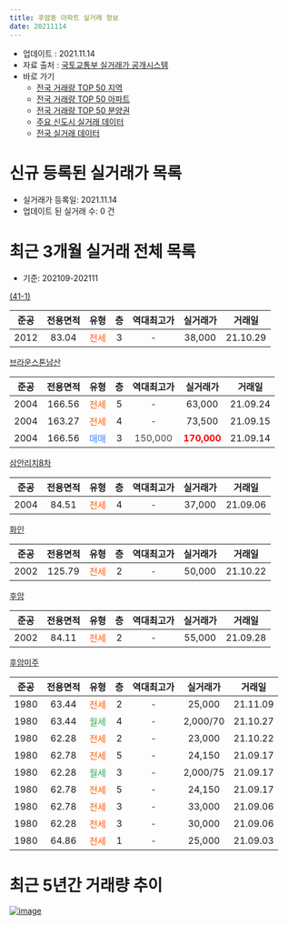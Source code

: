 ```yaml
---
title: 후암동 아파트 실거래 정보
date: 20211114
---
```


* 업데이트 : 2021.11.14
* 자료 출처 : [국토교통부 실거래가 공개시스템](http://rt.molit.go.kr)
* 바로 가기
    * [전국 거래량 TOP 50 지역](https://apt-info.github.io/apt-trade-info/tr)
    * [전국 거래량 TOP 50 아파트](https://apt-info.github.io/apt-trade-info/ta)
    * [전국 거래량 TOP 50 분양권](https://apt-info.github.io/apt-trade-info/tb)
    * [주요 신도시 실거래 데이터](https://apt-info.github.io/apt-trade-info/newtown)
    * [전국 실거래 데이터](https://apt-info.github.io/apt-trade-info/all)



<script async src="https://pagead2.googlesyndication.com/pagead/js/adsbygoogle.js"></script>
<!-- 기본광고 -->
<ins class="adsbygoogle"
     style="display:block"
     data-ad-client="ca-pub-1142216861245946"
     data-ad-slot="4805727019"
     data-ad-format="auto"
     data-full-width-responsive="true"></ins>
<script>
     (adsbygoogle = window.adsbygoogle || []).push({});
</script>


# 신규 등록된 실거래가 목록

* 실거래가 등록일: 2021.11.14
* 업데이트 된 실거래 수: 0 건




<script async src="https://pagead2.googlesyndication.com/pagead/js/adsbygoogle.js"></script>
<!-- 기본광고 -->
<ins class="adsbygoogle"
     style="display:block"
     data-ad-client="ca-pub-1142216861245946"
     data-ad-slot="4805727019"
     data-ad-format="auto"
     data-full-width-responsive="true"></ins>
<script>
     (adsbygoogle = window.adsbygoogle || []).push({});
</script>


# 최근 3개월 실거래 전체 목록
* 기준: 202109-202111


[(41-1)](https://search.naver.com/search.naver?query=%2841-1%29)

|준공|전용면적|유형|층|역대최고가|실거래가|거래일|
|:---:|:---:|:---:|:---:|:---:|:---:|:---:|
|2012|83.04|<span style="color:#FF5A00">전세</span>|3|<span style="color:#444444">-</span>|38,000|21.10.29|

[브라운스톤남산](https://search.naver.com/search.naver?query=%EB%B8%8C%EB%9D%BC%EC%9A%B4%EC%8A%A4%ED%86%A4%EB%82%A8%EC%82%B0)

|준공|전용면적|유형|층|역대최고가|실거래가|거래일|
|:---:|:---:|:---:|:---:|:---:|:---:|:---:|
|2004|166.56|<span style="color:#FF5A00">전세</span>|5|<span style="color:#444444">-</span>|63,000|21.09.24|
|2004|163.27|<span style="color:#FF5A00">전세</span>|4|<span style="color:#444444">-</span>|73,500|21.09.15|
|2004|166.56|<span style="color:#4285F3">매매</span>|3|<span style="color:#444444">150,000</span>|<b><span style="color:#FF0000">170,000</span></b>|21.09.14|

[삼안리치8차](https://search.naver.com/search.naver?query=%EC%82%BC%EC%95%88%EB%A6%AC%EC%B9%988%EC%B0%A8)

|준공|전용면적|유형|층|역대최고가|실거래가|거래일|
|:---:|:---:|:---:|:---:|:---:|:---:|:---:|
|2004|84.51|<span style="color:#FF5A00">전세</span>|4|<span style="color:#444444">-</span>|37,000|21.09.06|

[화인](https://search.naver.com/search.naver?query=%ED%99%94%EC%9D%B8)

|준공|전용면적|유형|층|역대최고가|실거래가|거래일|
|:---:|:---:|:---:|:---:|:---:|:---:|:---:|
|2002|125.79|<span style="color:#FF5A00">전세</span>|2|<span style="color:#444444">-</span>|50,000|21.10.22|

[후암](https://search.naver.com/search.naver?query=%ED%9B%84%EC%95%94)

|준공|전용면적|유형|층|역대최고가|실거래가|거래일|
|:---:|:---:|:---:|:---:|:---:|:---:|:---:|
|2002|84.11|<span style="color:#FF5A00">전세</span>|2|<span style="color:#444444">-</span>|55,000|21.09.28|

[후암미주](https://search.naver.com/search.naver?query=%ED%9B%84%EC%95%94%EB%AF%B8%EC%A3%BC)

|준공|전용면적|유형|층|역대최고가|실거래가|거래일|
|:---:|:---:|:---:|:---:|:---:|:---:|:---:|
|1980|63.44|<span style="color:#FF5A00">전세</span>|2|<span style="color:#444444">-</span>|25,000|21.11.09|
|1980|63.44|<span style="color:#34A853">월세</span>|4|<span style="color:#444444">-</span>|2,000/70|21.10.27|
|1980|62.28|<span style="color:#FF5A00">전세</span>|2|<span style="color:#444444">-</span>|23,000|21.10.22|
|1980|62.78|<span style="color:#FF5A00">전세</span>|5|<span style="color:#444444">-</span>|24,150|21.09.17|
|1980|62.28|<span style="color:#34A853">월세</span>|3|<span style="color:#444444">-</span>|2,000/75|21.09.17|
|1980|62.78|<span style="color:#FF5A00">전세</span>|5|<span style="color:#444444">-</span>|24,150|21.09.17|
|1980|62.78|<span style="color:#FF5A00">전세</span>|3|<span style="color:#444444">-</span>|33,000|21.09.06|
|1980|62.28|<span style="color:#FF5A00">전세</span>|3|<span style="color:#444444">-</span>|30,000|21.09.06|
|1980|64.86|<span style="color:#FF5A00">전세</span>|1|<span style="color:#444444">-</span>|25,000|21.09.03|



<script async src="https://pagead2.googlesyndication.com/pagead/js/adsbygoogle.js"></script>
<!-- 기본광고 -->
<ins class="adsbygoogle"
     style="display:block"
     data-ad-client="ca-pub-1142216861245946"
     data-ad-slot="4805727019"
     data-ad-format="auto"
     data-full-width-responsive="true"></ins>
<script>
     (adsbygoogle = window.adsbygoogle || []).push({});
</script>


# 최근 5년간 거래량 추이


<div style="width:100%;">
    <canvas id="deal_progress" height="200"></canvas>
</div>

<script>
new Chart(document.getElementById("deal_progress"), {
    type: 'line',
    data: {
        labels: ['16.01','16.02','16.03','16.04','16.05','16.06','16.07','16.08','16.09','16.10','16.11','16.12','17.01','17.02','17.03','17.04','17.05','17.06','17.07','17.08','17.09','17.10','17.11','17.12','18.01','18.02','18.03','18.04','18.05','18.06','18.07','18.08','18.09','18.10','18.11','18.12','19.01','19.02','19.03','19.04','19.05','19.06','19.07','19.08','19.09','19.10','19.11','19.12','20.01','20.02','20.03','20.04','20.05','20.06','20.07','20.08','20.09','20.10','20.11','20.12','21.01','21.02','21.03','21.04','21.05','21.06','21.07','21.08','21.09','21.10','21.11'],
        datasets: [{
            label: '매매/분양권',
            data: [5,0,5,2,5,4,4,9,4,6,1,1,3,2,5,1,7,7,3,1,5,4,3,2,15,4,6,3,4,4,3,1,5,1,1,2,2,2,1,2,2,2,1,2,3,3,4,5,5,0,2,1,2,6,3,1,3,2,4,1,2,0,0,1,5,1,1,1,1,0,0],
            borderColor: "rgba(66, 133, 243, 1)",
            backgroundColor: "rgba(66, 133, 243, 0.05)",
            borderWidth: 1,
            pointRadius: 0,
            fill: false,
            lineTension: 0
        },{
            label: '전/월세',
            data: [2,2,4,4,3,6,8,5,4,9,1,2,1,1,6,6,2,8,9,9,4,5,6,2,8,6,12,4,2,4,8,7,8,8,5,6,2,4,8,4,2,4,7,6,4,11,6,5,2,5,7,4,3,0,3,4,8,8,4,5,6,2,7,3,6,6,6,2,10,4,1],
            borderColor: "rgba(255, 90, 0, 1)",
            backgroundColor: "rgba(255, 90, 0, 0.05)",
            borderWidth: 1,
            pointRadius: 0,
            fill: false,
            lineTension: 0
        },{
            label: '합계',
            data: [7,2,9,6,8,10,12,14,8,15,2,3,4,3,11,7,9,15,12,10,9,9,9,4,23,10,18,7,6,8,11,8,13,9,6,8,4,6,9,6,4,6,8,8,7,14,10,10,7,5,9,5,5,6,6,5,11,10,8,6,8,2,7,4,11,7,7,3,11,4,1],
            borderColor: "rgba(0, 0, 0, 1)",
            backgroundColor: "rgba(0, 0, 0, 0.03)",
            borderWidth: 0.1,
            pointRadius: 0,
            fill: true,
            lineTension: 0
        }
        ]
    },
    options: {
        responsive: true,
        title: {
            display: false
        },
        tooltips: {
            mode: 'index',
            intersect: false
        },
        hover: {
            mode: 'nearest',
            intersect: true
        },
        scales: {
            xAxes: [{
                display: true,
                scaleLabel: {
                    display: true,
                    labelString: '년/월'
                }
            }],
            yAxes: [{
                display: true,
                ticks: {
                    suggestedMin: 0,
                },
                scaleLabel: {
                    display: true,
                    labelString: '실거래 수'
                }
            }]
        }
    }
});

</script>


[![image](https://apt-info.github.io/images/2020-01-03-apt-trade-info/1024x500.png)](https://play.google.com/store/apps/details?id=com.aptinfo.apttradeinfo)

